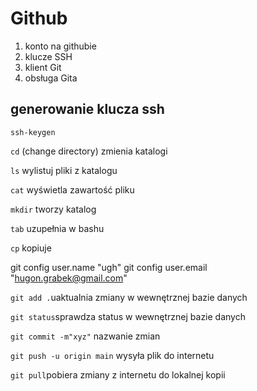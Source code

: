 Github
======

1. konto na githubie
1. klucze SSH
1. klient Git
1. obsługa Gita 

## generowanie klucza ssh

`ssh-keygen`

`cd` (change directory)
 zmienia katalogi

 `ls` wylistuj pliki z katalogu

 `cat` wyświetla zawartość pliku

`mkdir` tworzy katalog

`tab` uzupełnia w bashu

`cp` kopiuje

git config user.name "ugh" 
git config user.email "hugon.grabek@gmail.com" 

`git add .`uaktualnia zmiany w wewnętrznej bazie danych

`git status`sprawdza status w wewnętrznej bazie danych

`git commit -m"xyz"`  nazwanie zmian 

`git push -u origin main` wysyła plik do internetu

`git pull`pobiera zmiany z internetu do lokalnej kopii
